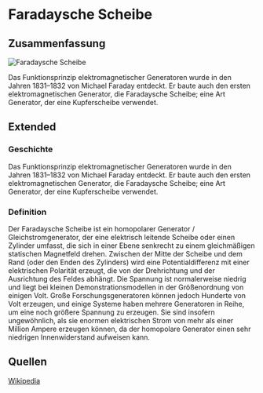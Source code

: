 ﻿


# Faradaysche Scheibe

## Zusammenfassung
![Faradaysche Scheibe](https://upload.wikimedia.org/wikipedia/commons/1/19/Faraday_disk_generator.jpg)

Das Funktionsprinzip elektromagnetischer Generatoren wurde in den Jahren 1831–1832 von Michael Faraday entdeckt. Er baute auch den ersten 
elektromagnetischen Generator, die Faradaysche Scheibe; eine Art Generator, der eine Kupferscheibe verwendet.
## Extended
### Geschichte
Das Funktionsprinzip elektromagnetischer Generatoren wurde in den Jahren 1831–1832 von Michael Faraday entdeckt. Er baute auch den ersten 
elektromagnetischen Generator, die Faradaysche Scheibe; eine Art Generator, der eine Kupferscheibe verwendet.
### Definition
Der Faradaysche Scheibe ist ein homopolarer Generator / Gleichstromgenerator, der eine elektrisch leitende Scheibe oder einen Zylinder umfasst, die sich in einer Ebene senkrecht zu einem gleichmäßigen statischen Magnetfeld drehen. Zwischen der Mitte der Scheibe und dem Rand (oder den Enden des Zylinders) wird eine Potentialdifferenz mit einer elektrischen Polarität erzeugt, die von der Drehrichtung und der Ausrichtung des Feldes abhängt. Die Spannung ist normalerweise niedrig und liegt bei kleinen Demonstrationsmodellen in der Größenordnung von einigen Volt. Große Forschungsgeneratoren können jedoch Hunderte von Volt erzeugen, und einige Systeme haben mehrere Generatoren in Reihe, um eine noch größere Spannung zu erzeugen. Sie sind insofern ungewöhnlich, als sie enormen elektrischen Strom von mehr als einer Million Ampere erzeugen können, da der homopolare Generator einen sehr niedrigen Innenwiderstand aufweisen kann.
## Quellen
[Wikipedia](Wikipedia.org/wiki/Homopolar_generator)
